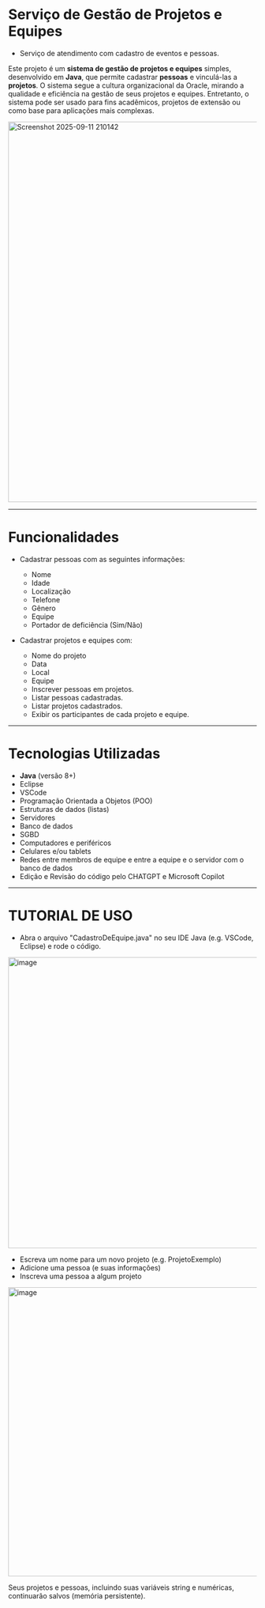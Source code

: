 # Serviço de Gestão de Projetos e Equipes
- Serviço de atendimento com cadastro de eventos e pessoas.

Este projeto é um **sistema de gestão de projetos e equipes** simples, desenvolvido em **Java**, que permite cadastrar **pessoas** e vinculá-las a **projetos**. O sistema segue a cultura organizacional da Oracle, mirando a qualidade e eficiência na gestão de seus projetos e equipes. Entretanto, o sistema pode ser usado para fins acadêmicos, projetos de extensão ou como base para aplicações mais complexas.

<img width="998" height="770" alt="Screenshot 2025-09-11 210142" src="https://github.com/user-attachments/assets/658cfce4-aa11-4ced-8bca-854d50cc0c25" />

---

# Funcionalidades
- Cadastrar pessoas com as seguintes informações:
  - Nome
  - Idade
  - Localização
  - Telefone
  - Gênero
  - Equipe
  - Portador de deficiência (Sim/Não)

- Cadastrar projetos e equipes com:
  - Nome do projeto
  - Data
  - Local
  - Equipe
  - Inscrever pessoas em projetos.
  - Listar pessoas cadastradas.
  - Listar projetos cadastrados.
  - Exibir os participantes de cada projeto e equipe.

---

# Tecnologias Utilizadas

- **Java** (versão 8+)
- Eclipse
- VSCode
- Programação Orientada a Objetos (POO)
- Estruturas de dados (listas)
- Servidores
- Banco de dados
- SGBD
- Computadores e periféricos
- Celulares e/ou tablets 
- Redes entre membros de equipe e entre a equipe e o servidor com o banco de dados
- Edição e Revisão do código pelo CHATGPT e Microsoft Copilot

---

# TUTORIAL DE USO

- Abra o arquivo "CadastroDeEquipe.java" no seu IDE Java (e.g. VSCode, Eclipse) e rode o código.

<img width="877" height="589" alt="image" src="https://github.com/user-attachments/assets/33975148-97c0-44f0-9a5d-f909bb0abc22" />

- Escreva um nome para um novo projeto (e.g. ProjetoExemplo)
- Adicione uma pessoa (e suas informações)
- Inscreva uma pessoa a algum projeto

<img width="875" height="585" alt="image" src="https://github.com/user-attachments/assets/2ba5652a-aa07-49c2-8a9d-1d16ef2c2ea5" />

Seus projetos e pessoas, incluindo suas variáveis string e numéricas, continuarão salvos (memória persistente).
